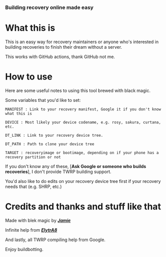 ### Building recovery online made easy ###

# What this is #

This is an easy way for recovery maintainers or anyone who's interested in building recoveries to finish their dream without a server.

This works with GitHub actions, thank GitHub not me.

# How to use #

Here are some useful notes to using this tool brewed with black magic.

Some variables that you'd like to set:

```MANIFEST : Link to your recovery manifest, Google it if you don't know what this is```

```DEVICE : Most likely your device codename, e.g. rosy, sakura, curtana, etc.```

```DT_LINK : Link to your recovery device tree.```

```DT_PATH : Path to clone your device tree ```

```TARGET : recoveryimage or bootimage, depending on if your phone has a recovery partition or not ```

If you don't know any of these, [**Ask Google or someone who builds recoveries**], I don't provide TWRP building support.

You'd also like to do edits on your recovery device tree first if your recovery needs that (e.g. SHRP, etc.)

# Credits and thanks and stuff like that #

Made with blek magic by [***Jamie***](https://t.me/henloboi)

Infinite help from [***ElytrA8***](t.me/ElytrA8)

And lastly, all TWRP compiling help from Google.

Enjoy buildbotting.
